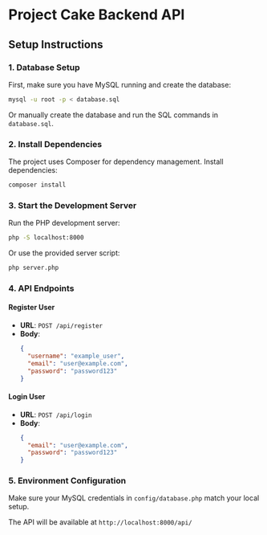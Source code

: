 # Project Cake Backend API

## Setup Instructions

### 1. Database Setup
First, make sure you have MySQL running and create the database:

```bash
mysql -u root -p < database.sql
```

Or manually create the database and run the SQL commands in `database.sql`.

### 2. Install Dependencies
The project uses Composer for dependency management. Install dependencies:

```bash
composer install
```

### 3. Start the Development Server
Run the PHP development server:

```bash
php -S localhost:8000
```

Or use the provided server script:

```bash
php server.php
```

### 4. API Endpoints

#### Register User
- **URL**: `POST /api/register`
- **Body**: 
  ```json
  {
    "username": "example_user",
    "email": "user@example.com",
    "password": "password123"
  }
  ```

#### Login User
- **URL**: `POST /api/login`
- **Body**:
  ```json
  {
    "email": "user@example.com",
    "password": "password123"
  }
  ```

### 5. Environment Configuration
Make sure your MySQL credentials in `config/database.php` match your local setup.

The API will be available at `http://localhost:8000/api/`
